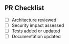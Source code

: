## PR Checklist
- [ ] Architecture reviewed
- [ ] Security impact assessed
- [ ] Tests added or updated
- [ ] Documentation updated

<!-- Remove items that don't apply -->
